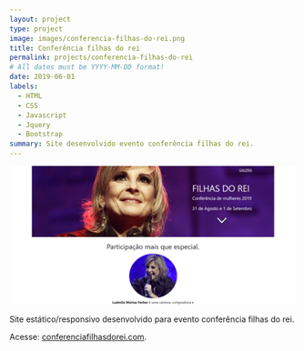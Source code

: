 ```yaml
---
layout: project
type: project
image: images/conferencia-filhas-do-rei.png
title: Conferência filhas do rei
permalink: projects/conferencia-filhas-do-rei
# All dates must be YYYY-MM-DD format!
date: 2019-06-01
labels:
  - HTML
  - CSS
  - Javascript
  - Jquery
  - Bootstrap 
summary: Site desenvolvido evento conferência filhas do rei.
---
```


<img class="ui medium right floated rounded image" src="../images/conferencia-filhas-do-rei.png">

Site estático/responsivo desenvolvido para evento conferência filhas do rei. 

Acesse: <a target="_blank" href="https://conferenciafilhasdorei.com/">conferenciafilhasdorei.com</a>.
